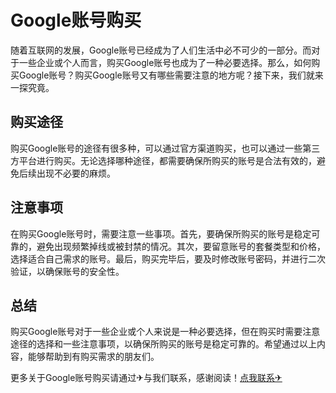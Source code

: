 # Google账号购买

随着互联网的发展，Google账号已经成为了人们生活中必不可少的一部分。而对于一些企业或个人而言，购买Google账号也成为了一种必要选择。那么，如何购买Google账号？购买Google账号又有哪些需要注意的地方呢？接下来，我们就来一探究竟。

## 购买途径

购买Google账号的途径有很多种，可以通过官方渠道购买，也可以通过一些第三方平台进行购买。无论选择哪种途径，都需要确保所购买的账号是合法有效的，避免后续出现不必要的麻烦。

## 注意事项

在购买Google账号时，需要注意一些事项。首先，要确保所购买的账号是稳定可靠的，避免出现频繁掉线或被封禁的情况。其次，要留意账号的套餐类型和价格，选择适合自己需求的账号。最后，购买完毕后，要及时修改账号密码，并进行二次验证，以确保账号的安全性。

## 总结

购买Google账号对于一些企业或个人来说是一种必要选择，但在购买时需要注意途径的选择和一些注意事项，以确保所购买的账号是稳定可靠的。希望通过以上内容，能够帮助到有购买需求的朋友们。

更多关于Google账号购买请通过✈与我们联系，感谢阅读！[点我联系✈](https://news.G208.com)